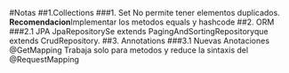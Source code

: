 #Notas
##1.Collections
    ###1. Set 
    No permite tener elementos duplicados.  
    **Recomendacion**Implementar los metodos equals y hashcode 
##2. ORM
###2.1 JPA
JpaRepositorySe extends PagingAndSortingRepositoryque extends CrudRepository.
##3. Annotations
###3.1 Nuevas Anotaciones 
@GetMapping Trabaja solo para metodos y reduce la sintaxis del @RequestMapping